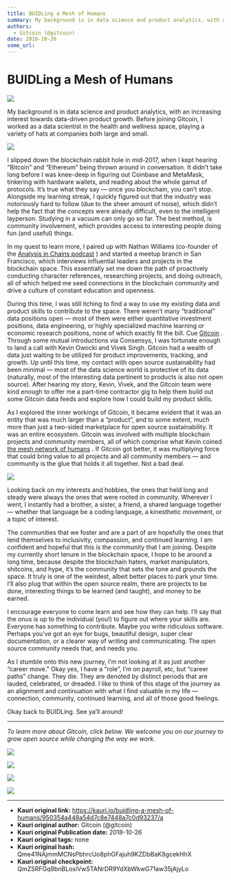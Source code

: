 ```yaml
---
title: BUIDLing a Mesh of Humans
summary: My background is in data science and product analytics, with an increasing interest towards data-driven product growth. Before joining Gitcoin, I worked as a data scientist in the health and wellness space, playing a variety of hats at companies both large and small. I slipped down the blockchain rabbit hole in mid-2017, when I kept hearing “Bitcoin” and “Ethereum” being thrown around in conversation. It didn’t take long before I was knee-deep in figuring out Coinbase and MetaMask, tinkering wit
authors:
  - Gitcoin (@gitcoin)
date: 2018-10-26
some_url: 
---
```


# BUIDLing a Mesh of Humans

![](https://ipfs.infura.io/ipfs/QmZfmfUxvYSYUGV382hHVwQyZar4DDL31ABkspjPjXRbSw)



My background is in data science and product analytics, with an increasing interest towards data-driven product growth. Before joining Gitcoin, I worked as a data scientist in the health and wellness space, playing a variety of hats at companies both large and small.

![](https://cdn-images-1.medium.com/max/1200/1*Qzv8TOyU1QRUT4zqxVcrJg.jpeg)

I slipped down the blockchain rabbit hole in mid-2017, when I kept hearing “Bitcoin” and “Ethereum” being thrown around in conversation. It didn’t take long before I was knee-deep in figuring out Coinbase and MetaMask, tinkering with hardware wallets, and reading about the whole gamut of protocols. It’s true what they say — once you blockchain, you can’t stop.
Alongside my learning streak, I quickly figured out that the industry was notoriously hard to follow (due to the sheer amount of noise), which didn’t help the fact that the concepts were already difficult, even to the intelligent layperson. Studying in a vacuum can only go so far. The best method, is community involvement, which provides access to interesting people doing fun (and useful) things.

In my quest to learn more, I paired up with Nathan Williams (co-founder of the [Analysis in Chains podcast](https://analysisinchains.podbean.com/) ) and started a meetup branch in San Francisco, which interviews influential leaders and projects in the blockchain space. This essentially set me down the path of proactively conducting character references, researching projects, and doing outreach, all of which helped me seed connections in the blockchain community and drive a culture of constant education and openness.

During this time, I was still itching to find a way to use my existing data and product skills to contribute to the space. There weren’t many “traditional” data positions open — most of them were either quantitative investment positions, data engineering, or highly specialized machine learning or economic research positions, none of which exactly fit the bill.
Cue [Gitcoin](https://gitcoin.co/) . Through some mutual introductions via Consensys, I was fortunate enough to land a call with Kevin Owocki and Vivek Singh. Gitcoin had a wealth of data just waiting to be utilized for product improvements, tracking, and growth. Up until this time, my contact with open source sustainability had been minimal — most of the data science world is protective of its data (naturally, most of the interesting data pertinent to products is also not open source). After hearing my story, Kevin, Vivek, and the Gitcoin team were kind enough to offer me a part-time contractor gig to help them build out some Gitcoin data feeds and explore how I could build my product skills.

As I explored the inner workings of Gitcoin, it became evident that it was an entity that was much larger than a “product”, and to some extent, much more than just a two-sided marketplace for open source sustainability. It was an entire ecosystem. Gitcoin was involved with multiple blockchain projects and community members, all of which comprise what Kevin coined [the mesh network of humans](https://medium.com/gitcoin/how-to-buidl-a-mesh-network-of-human-beings-a5293ecca60a)  **.** If Gitcoin got better, it was multiplying force that could bring value to all projects and all community members — and community is the glue that holds it all together. Not a bad deal.

![](https://cdn-images-1.medium.com/max/1200/1*V5ORVR4W607TxZUZC28Sfg.gif)

Looking back on my interests and hobbies, the ones that held long and steady were always the ones that were rooted in community. Wherever I went, I instantly had a brother, a sister, a friend, a shared language together — whether that language be a coding language, a kinesthetic movement, or a topic of interest.

The communities that we foster and are a part of are hopefully the ones that lend themselves to inclusivity, compassion, and continued learning. I am confident and hopeful that this is the community that I am joining. Despite my currently short tenure in the blockchain space, I hope to be around a long time, because despite the blockchain haters, market manipulators, shitcoins, and hype, it’s the community that sets the tone and grounds the space. It truly is one of the weirdest, albeit better places to park your time. I’ll also plug that within the open source realm, there are projects to be done, interesting things to be learned (and taught), and money to be earned.

I encourage everyone to come learn and see how they can help. I’ll say that the onus is up to the individual (you!) to figure out where your skills are. Everyone has something to contribute. Maybe you write ridiculous software. Perhaps you’ve got an eye for bugs, beautiful design, super clear documentation, or a clearer way of writing and communicating. The open source community needs that, and needs you.

As I stumble onto this new journey, I’m not looking at it as just another “career move.” Okay yes, I have a “role”, I’m on payroll, etc, but “career paths” change. They die. They are denoted by distinct periods that are lauded, celebrated, or dreaded. I like to think of this stage of the journey as an alignment and continuation with what I find valuable in my life — connection, community, continued learning, and all of those good feelings.

Okay back to BUIDLing. See ya’ll around!

----

 _To learn more about Gitcoin, click below. We welcome you on our journey to grow open source while changing the way we work._ 

![](https://cdn-images-1.medium.com/max/800/1*TC1lWxus2VmUHHNMBVOl6w.png)


![](https://cdn-images-1.medium.com/max/800/1*xESKfkc75BrIcLabfL9jsg.png)


![](https://cdn-images-1.medium.com/max/800/1*ucjf2r_4nXDqedGjdiRSyw.png)


![](https://cdn-images-1.medium.com/max/1600/1*91GgdFbhUB1Ggl_Mysnqog.png)




---

- **Kauri original link:** https://kauri.io/buidling-a-mesh-of-humans/950354a448a54d7c8e7448a7c0d93237/a
- **Kauri original author:** Gitcoin (@gitcoin)
- **Kauri original Publication date:** 2018-10-26
- **Kauri original tags:** none
- **Kauri original hash:** Qme41NAjmmMCNsPbhrcUo8phGFajuh9KZDbBaK8gcekHhX
- **Kauri original checkpoint:** QmZSRFGq9bnBLosiVwSTANrDR9YdXbWkwG71aw35jAjyLo




